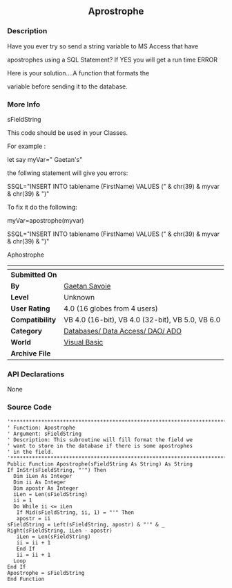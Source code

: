 ﻿<div align="center">

## Aprostrophe


</div>

### Description

Have you ever try so send a string variable to MS Access that have

apostrophes using a SQL Statement? If YES you will get a run time ERROR

Here is your solution....A function that formats the

variable before sending it to the database.
 
### More Info
 
sFieldString

This code should be used in your Classes.

For example :

let say myVar=" Gaetan's"

the follwing statement will give you errors:

SSQL="INSERT INTO tablename (FirstName) VALUES (" & chr(39) & myvar & chr(39) & ")"

To fix it do the following:

myVar=apostrophe(myvar)

SSQL="INSERT INTO tablename (FirstName) VALUES (" & chr(39) & myvar & chr(39) & ")"

Aphostrophe


<span>             |<span>
---                |---
**Submitted On**   |
**By**             |[Gaetan Savoie](https://github.com/Planet-Source-Code/PSCIndex/blob/master/ByAuthor/gaetan-savoie.md)
**Level**          |Unknown
**User Rating**    |4.0 (16 globes from 4 users)
**Compatibility**  |VB 4\.0 \(16\-bit\), VB 4\.0 \(32\-bit\), VB 5\.0, VB 6\.0
**Category**       |[Databases/ Data Access/ DAO/ ADO](https://github.com/Planet-Source-Code/PSCIndex/blob/master/ByCategory/databases-data-access-dao-ado__1-6.md)
**World**          |[Visual Basic](https://github.com/Planet-Source-Code/PSCIndex/blob/master/ByWorld/visual-basic.md)
**Archive File**   |[](https://github.com/Planet-Source-Code/gaetan-savoie-aprostrophe__1-1153/archive/master.zip)

### API Declarations

None


### Source Code

```
'***********************************************************************
' Function: Apostrophe
' Argument: sFieldString
' Description: This subroutine will fill format the field we
' want to store in the database if there is some apostrophes
' in the field.
'***********************************************************************
Public Function Apostrophe(sFieldString As String) As String
If InStr(sFieldString, "'") Then
  Dim iLen As Integer
  Dim ii As Integer
  Dim apostr As Integer
  iLen = Len(sFieldString)
  ii = 1
  Do While ii <= iLen
   If Mid(sFieldString, ii, 1) = "'" Then
   apostr = ii
sFieldString = Left(sFieldString, apostr) & "'" & _
Right(sFieldString, iLen - apostr)
   iLen = Len(sFieldString)
   ii = ii + 1
   End If
   ii = ii + 1
  Loop
End If
Apostrophe = sFieldString
End Function
```

